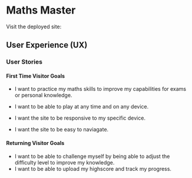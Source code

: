# Maths Master

Visit the deployed site: 

## User Experience (UX)

### User Stories

#### First Time Visitor Goals

* I want to practice my maths skills to improve my capabilities for exams or personal knowledge. 

* I want to be able to play at any time and on any device.

* I want the site to be responsive to my specific device.

* I want the site to be easy to naviagate.


#### Returning Visitor Goals

* I want to be able to challenge myself by being able to adjust the difficulty level to improve my knowledge.
* I want to be able to upload my highscore and track my progress.

